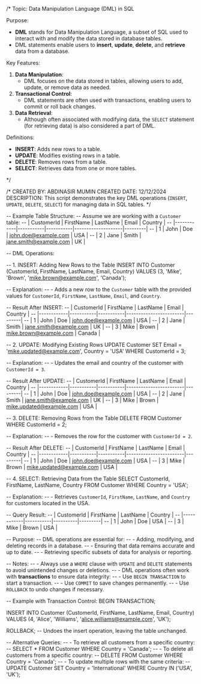 /*
Topic: Data Manipulation Language (DML) in SQL

Purpose:
- **DML** stands for Data Manipulation Language, a subset of SQL used to interact with and modify the data stored in database tables.
- DML statements enable users to **insert**, **update**, **delete**, and **retrieve** data from a database.

Key Features:
1. **Data Manipulation**:
   - DML focuses on the data stored in tables, allowing users to add, update, or remove data as needed.
2. **Transactional Control**:
   - DML statements are often used with transactions, enabling users to commit or roll back changes.
3. **Data Retrieval**:
   - Although often associated with modifying data, the `SELECT` statement (for retrieving data) is also considered a part of DML.

Definitions:
- **INSERT**: Adds new rows to a table.
- **UPDATE**: Modifies existing rows in a table.
- **DELETE**: Removes rows from a table.
- **SELECT**: Retrieves data from one or more tables.

*/

/*
CREATED BY: ABDINASIR MUMIN
CREATED DATE: 12/12/2024
DESCRIPTION: This script demonstrates the key DML operations (`INSERT`, `UPDATE`, `DELETE`, `SELECT`) for managing data in SQL tables.
*/

-- Example Table Structure:
-- Assume we are working with a `Customer` table:
-- | CustomerId | FirstName | LastName  | Email              | Country |
-- |------------|-----------|-----------|--------------------|---------|
-- | 1          | John      | Doe       | john.doe@example.com | USA     |
-- | 2          | Jane      | Smith     | jane.smith@example.com | UK      |

-- DML Operations:

-- 1. INSERT: Adding New Rows to the Table
INSERT INTO Customer (CustomerId, FirstName, LastName, Email, Country)
VALUES (3, 'Mike', 'Brown', 'mike.brown@example.com', 'Canada');

-- Explanation:
-- - Adds a new row to the `Customer` table with the provided values for `CustomerId`, `FirstName`, `LastName`, `Email`, and `Country`.

-- Result After INSERT:
-- | CustomerId | FirstName | LastName  | Email                  | Country |
-- |------------|-----------|-----------|------------------------|---------|
-- | 1          | John      | Doe       | john.doe@example.com   | USA     |
-- | 2          | Jane      | Smith     | jane.smith@example.com | UK      |
-- | 3          | Mike      | Brown     | mike.brown@example.com | Canada  |

-- 2. UPDATE: Modifying Existing Rows
UPDATE Customer
SET Email = 'mike.updated@example.com', Country = 'USA'
WHERE CustomerId = 3;

-- Explanation:
-- - Updates the email and country of the customer with `CustomerId = 3`.

-- Result After UPDATE:
-- | CustomerId | FirstName | LastName  | Email                  | Country |
-- |------------|-----------|-----------|------------------------|---------|
-- | 1          | John      | Doe       | john.doe@example.com   | USA     |
-- | 2          | Jane      | Smith     | jane.smith@example.com | UK      |
-- | 3          | Mike      | Brown     | mike.updated@example.com | USA   |

-- 3. DELETE: Removing Rows from the Table
DELETE FROM Customer
WHERE CustomerId = 2;

-- Explanation:
-- - Removes the row for the customer with `CustomerId = 2`.

-- Result After DELETE:
-- | CustomerId | FirstName | LastName  | Email                  | Country |
-- |------------|-----------|-----------|------------------------|---------|
-- | 1          | John      | Doe       | john.doe@example.com   | USA     |
-- | 3          | Mike      | Brown     | mike.updated@example.com | USA   |

-- 4. SELECT: Retrieving Data from the Table
SELECT CustomerId, FirstName, LastName, Country
FROM Customer
WHERE Country = 'USA';

-- Explanation:
-- - Retrieves `CustomerId`, `FirstName`, `LastName`, and `Country` for customers located in the USA.

-- Query Result:
-- | CustomerId | FirstName | LastName | Country |
-- |------------|-----------|----------|---------|
-- | 1          | John      | Doe      | USA     |
-- | 3          | Mike      | Brown    | USA     |

-- Purpose:
-- DML operations are essential for:
-- - Adding, modifying, and deleting records in a database.
-- - Ensuring that data remains accurate and up to date.
-- - Retrieving specific subsets of data for analysis or reporting.

-- Notes:
-- - Always use a `WHERE` clause with `UPDATE` and `DELETE` statements to avoid unintended changes or deletions.
-- - DML operations often work with **transactions** to ensure data integrity:
--   - Use `BEGIN TRANSACTION` to start a transaction.
--   - Use `COMMIT` to save changes permanently.
--   - Use `ROLLBACK` to undo changes if necessary.

-- Example with Transaction Control:
BEGIN TRANSACTION;

INSERT INTO Customer (CustomerId, FirstName, LastName, Email, Country)
VALUES (4, 'Alice', 'Williams', 'alice.williams@example.com', 'UK');

ROLLBACK; -- Undoes the insert operation, leaving the table unchanged.

-- Alternative Queries:
-- - To retrieve all customers from a specific country:
--   SELECT * FROM Customer WHERE Country = 'Canada';
-- - To delete all customers from a specific country:
--   DELETE FROM Customer WHERE Country = 'Canada';
-- - To update multiple rows with the same criteria:
--   UPDATE Customer SET Country = 'International' WHERE Country IN ('USA', 'UK');
